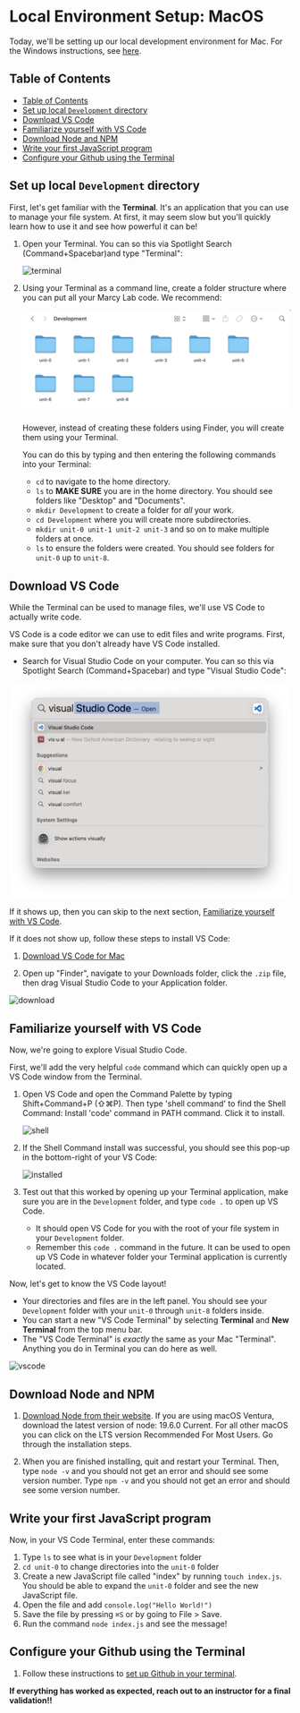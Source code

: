 # Local Environment Setup: MacOS

Today, we'll be setting up our local development environment for Mac. For the Windows instructions, see [here](https://github.com/The-Marcy-Lab-School/local-environment-setup-wsl). 

## Table of Contents
- [Table of Contents](#table-of-contents)
- [Set up local `Development` directory](#set-up-local-development-directory)
- [Download VS Code](#download-vs-code)
- [Familiarize yourself with VS Code](#familiarize-yourself-with-vs-code)
- [Download Node and NPM](#download-node-and-npm)
- [Write your first JavaScript program](#write-your-first-javascript-program)
- [Configure your Github using the Terminal](#configure-your-github-using-the-terminal)

## Set up local `Development` directory

First, let's get familiar with the **Terminal**. It's an application that you can use to manage your file system. At first, it may seem slow but you'll quickly learn how to use it and see how powerful it can be!

1. Open your Terminal. You can so this via Spotlight Search (Command+Spacebar)and type "Terminal":

    ![terminal](./assets/terminal.png)

2. Using your Terminal as a command line, create a folder structure where you can put all your Marcy Lab code. We recommend:

    ![alt text](./assets/folder-structure.png)

    However, instead of creating these folders using Finder, you will create them using your Terminal.

    You can do this by typing and then entering the following commands into your Terminal:
    * `cd` to navigate to the home directory.
    * `ls` to **MAKE SURE** you are in the home directory. You should see folders like "Desktop" and "Documents".
    * `mkdir Development` to create a folder for *all* your work.
    * `cd Development` where you will create more subdirectories.
    * `mkdir unit-0 unit-1 unit-2 unit-3` and so on to make multiple folders at once.
    * `ls` to ensure the folders were created. You should see folders for `unit-0` up to `unit-8`.

## Download VS Code

While the Terminal can be used to manage files, we'll use VS Code to actually write code.

VS Code is a code editor we can use to edit files and write programs. First, make sure that you don't already have VS Code installed. 
- Search for Visual Studio Code on your computer. You can so this via Spotlight Search (Command+Spacebar) and type "Visual Studio Code":

![](./assets/vs-code-spotlight.png)

If it shows up, then you can skip to the next section, [Familiarize yourself with VS Code](#familiarize-yourself-with-vs-code).

If it does not show up, follow these steps to install VS Code:

1. [Download VS Code for Mac](https://code.visualstudio.com/download)

2. Open up "Finder", navigate to your Downloads folder, click the `.zip` file, then drag Visual Studio Code to your Application folder.

![download](./assets/download.png)

## Familiarize yourself with VS Code
Now, we're going to explore Visual Studio Code.

First, we'll add the very helpful `code` command which can quickly open up a VS Code window from the Terminal.
1. Open VS Code and open the Command Palette by typing Shift+Command+P (⇧⌘P). Then type 'shell command' to find the Shell Command: Install 'code' command in PATH command. Click it to install. 

    ![shell](./assets/shell.png)

2. If the Shell Command install was successful, you should see this pop-up in the bottom-right of your VS Code:

    ![installed](./assets/installed.png)

3. Test out that this worked by opening up your Terminal application, make sure you are in the `Development` folder, and type `code .` to open up VS Code.

   - It should open VS Code for you with the root of your file system in your `Development` folder. 
   - Remember this `code .` command in the future. It can be used to open up VS Code in whatever folder your Terminal application is currently located.

Now, let's get to know the VS Code layout!
   * Your directories and files are in the left panel. You should see your `Development` folder with your `unit-0` through `unit-8` folders inside.
   * You can start a new "VS Code Terminal" by selecting **Terminal** and **New Terminal** from the top menu bar. 
   * The "VS Code Terminal" is *exactly* the same as your Mac "Terminal". Anything you do in Terminal you can do here as well.

![vscode](./assets/vscode.png)

## Download Node and NPM

1. [Download Node from their website](https://nodejs.org/en/). If you are using macOS Ventura, download the latest version of node: 19.6.0 Current. For all other macOS you can click on the LTS version Recommended For Most Users. Go through the installation steps. 

2. When you are finished installing, quit and restart your Terminal. Then, type `node -v` and you should not get an error and should see some version number. Type `npm -v` and you should not get an error and should see some version number.

## Write your first JavaScript program

Now, in your VS Code Terminal, enter these commands:
1. Type `ls` to see what is in your `Development` folder
2. `cd unit-0` to change directories into the `unit-0` folder
3. Create a new JavaScript file called "index" by running `touch index.js`. You should be able to expand the `unit-0` folder and see the new JavaScript file.
4. Open the file and add `console.log("Hello World!")`
5. Save the file by pressing `⌘S` or by going to File > Save.
6. Run the command `node index.js` and see the message!
   
## Configure your Github using the Terminal

1. Follow these instructions to [set up Github in your terminal](https://github.com/The-Marcy-Lab-School/github-setup).  

**If everything has worked as expected, reach out to an instructor for a final validation!!**
